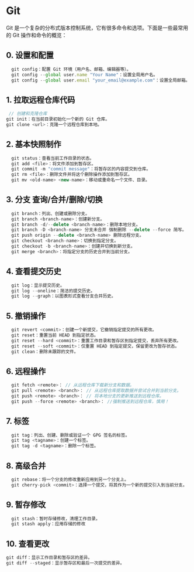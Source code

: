 # Git
Git 是一个复杂的分布式版本控制系统，它有很多命令和选项。下面是一些最常用的 Git 操作和命令的概览：

  ## 0. 设置和配置
  ```js
    git config：配置 Git 环境（用户名、邮箱、编辑器等）。
    git config --global user.name "Your Name"：设置全局用户名。
    git config --global user.email "your_email@example.com"：设置全局邮箱。
  ```

  ## 1. 拉取远程仓库代码
  ```js
   // 创建和克隆仓库
  git init：在当前目录初始化一个新的 Git 仓库。
  git clone <url>：克隆一个远程仓库到本地。

  ```

  ## 2. 基本快照制作
  ``` js
    git status：查看当前工作目录的状态。
    git add <file>：将文件添加到暂存区。
    git commit -m "commit message"：将暂存区的内容提交到仓库。
    git rm <file>：删除文件并将这个删除操作添加到暂存区。
    git mv <old-name> <new-name>：移动或重命名一个文件、目录。
  ```

  ## 3. 分支 查询/合并/删除/切换 
  ```js
    git branch：列出、创建或删除分支。
    git branch <branch-name>：创建新分支。
    git branch -d/--delete <branch-name>：删除本地分支。
    git branch -D <branch-name> 分支未合并 强制删除 --delete --force 简写。
    git push origin --delete <branch-name> 删除远程分支。
    git checkout <branch-name>：切换到指定分支。
    git checkout -b <branch-name>：创建并切换到新分支。
    git merge <branch>：将指定分支的历史合并到当前分支。
  ```

  ## 4. 查看提交历史
  ```js
    git log：显示提交历史。
    git log --oneline：简洁的提交历史。
    git log --graph：以图表形式查看分支合并历史。
  ```

  ## 5. 撤销操作
  ```js
    git revert <commit>：创建一个新提交，它撤销指定提交的所有更改。
    git reset：重置当前 HEAD 到指定状态。
    git reset --hard <commit>：重置工作目录和暂存区到指定提交，丢弃所有更改。
    git reset --soft <commit>：仅重置 HEAD 到指定提交，保留更改为暂存状态。
    git clean：删除未跟踪的文件。

  ```
  ## 6. 远程操作
  ```js
    git fetch <remote>： // 从远程仓库下载新分支和数据。
    git pull <remote> <branch>： // 从远程仓库提取数据并尝试合并到当前分支。
    git push <remote> <branch>： // 将本地分支的更新推送到远程仓库。
    git push --force <remote> <branch>： //强制推送到远程仓库，慎用！

  ```

  ## 7. 标签
  ```js
    git tag：列出、创建、删除或验证一个 GPG 签名的标签。
    git tag <tagname>：创建一个标签。
    git tag -d <tagname>：删除一个标签。
  ```

  ## 8. 高级合并
  ```js
    git rebase：将一个分支的修改重新应用到另一个分支上。
    git cherry-pick <commit>：选择一个提交，将其作为一个新的提交引入到当前分支。
  ```

  ## 9. 暂存修改
  ```javascript
    git stash：暂时存储修改，清理工作目录。
    git stash apply：应用存储的修改
  ```

  ## 10. 查看更改
  ```javascript
  git diff：显示工作目录和暂存区的差异。
  git diff --staged：显示暂存区和最后一次提交的差异。
  ```


